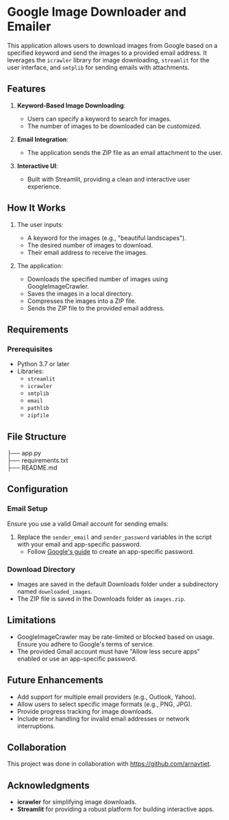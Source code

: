 # Google Image Downloader and Emailer

This application allows users to download images from Google based on a specified keyword and send the images to a provided email address. It leverages the `icrawler` library for image downloading, `streamlit` for the user interface, and `smtplib` for sending emails with attachments.

## Features

1. **Keyword-Based Image Downloading**:
   - Users can specify a keyword to search for images.
   - The number of images to be downloaded can be customized.

2. **Email Integration**:
   - The application sends the ZIP file as an email attachment to the user.

3. **Interactive UI**:
   - Built with Streamlit, providing a clean and interactive user experience.


## How It Works
1. The user inputs:
   - A keyword for the images (e.g., "beautiful landscapes").
   - The desired number of images to download.
   - Their email address to receive the images.

2. The application:
   - Downloads the specified number of images using GoogleImageCrawler.
   - Saves the images in a local directory.
   - Compresses the images into a ZIP file.
   - Sends the ZIP file to the provided email address.

## Requirements
### Prerequisites
- Python 3.7 or later
- Libraries:
  - `streamlit`
  - `icrawler`
  - `smtplib`
  - `email`
  - `pathlib`
  - `zipfile`

## File Structure

├── app.py                  
├── requirements.txt       
├── README.md               

## Configuration
### Email Setup
Ensure you use a valid Gmail account for sending emails:
1. Replace the `sender_email` and `sender_password` variables in the script with your email and app-specific password.
   - Follow [Google's guide](https://support.google.com/accounts/answer/185833?hl=en) to create an app-specific password.

### Download Directory
- Images are saved in the default Downloads folder under a subdirectory named `downloaded_images`.
- The ZIP file is saved in the Downloads folder as `images.zip`.

## Limitations
- GoogleImageCrawler may be rate-limited or blocked based on usage. Ensure you adhere to Google's terms of service.
- The provided Gmail account must have "Allow less secure apps" enabled or use an app-specific password.

## Future Enhancements
- Add support for multiple email providers (e.g., Outlook, Yahoo).
- Allow users to select specific image formats (e.g., PNG, JPG).
- Provide progress tracking for image downloads.
- Include error handling for invalid email addresses or network interruptions.

## Collaboration
This project was done in collaboration with https://github.com/arnavtiet.

## Acknowledgments
- **icrawler** for simplifying image downloads.
- **Streamlit** for providing a robust platform for building interactive apps.



